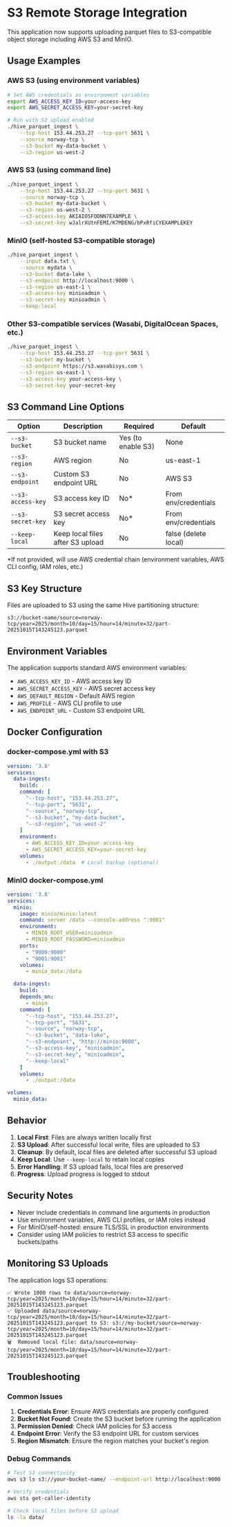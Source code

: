 # S3 Remote Storage Integration

This application now supports uploading parquet files to S3-compatible object storage including AWS S3 and MinIO.

## Usage Examples

### AWS S3 (using environment variables)
```bash
# Set AWS credentials as environment variables
export AWS_ACCESS_KEY_ID=your-access-key
export AWS_SECRET_ACCESS_KEY=your-secret-key

# Run with S3 upload enabled
./hive_parquet_ingest \
    --tcp-host 153.44.253.27 --tcp-port 5631 \
    --source norway-tcp \
    --s3-bucket my-data-bucket \
    --s3-region us-west-2
```

### AWS S3 (using command line)
```bash
./hive_parquet_ingest \
    --tcp-host 153.44.253.27 --tcp-port 5631 \
    --source norway-tcp \
    --s3-bucket my-data-bucket \
    --s3-region us-west-2 \
    --s3-access-key AKIAIOSFODNN7EXAMPLE \
    --s3-secret-key wJalrXUtnFEMI/K7MDENG/bPxRfiCYEXAMPLEKEY
```

### MinIO (self-hosted S3-compatible storage)
```bash
./hive_parquet_ingest \
    --input data.txt \
    --source mydata \
    --s3-bucket data-lake \
    --s3-endpoint http://localhost:9000 \
    --s3-region us-east-1 \
    --s3-access-key minioadmin \
    --s3-secret-key minioadmin \
    --keep-local
```

### Other S3-compatible services (Wasabi, DigitalOcean Spaces, etc.)
```bash
./hive_parquet_ingest \
    --tcp-host 153.44.253.27 --tcp-port 5631 \
    --s3-bucket my-bucket \
    --s3-endpoint https://s3.wasabisys.com \
    --s3-region us-east-1 \
    --s3-access-key your-access-key \
    --s3-secret-key your-secret-key
```

## S3 Command Line Options

| Option | Description | Required | Default |
|--------|-------------|----------|---------|
| `--s3-bucket` | S3 bucket name | Yes (to enable S3) | None |
| `--s3-region` | AWS region | No | us-east-1 |
| `--s3-endpoint` | Custom S3 endpoint URL | No | AWS S3 |
| `--s3-access-key` | S3 access key ID | No* | From env/credentials |
| `--s3-secret-key` | S3 secret access key | No* | From env/credentials |
| `--keep-local` | Keep local files after S3 upload | No | false (delete local) |

*If not provided, will use AWS credential chain (environment variables, AWS CLI config, IAM roles, etc.)

## S3 Key Structure

Files are uploaded to S3 using the same Hive partitioning structure:

```
s3://bucket-name/source=norway-tcp/year=2025/month=10/day=15/hour=14/minute=32/part-20251015T143245123.parquet
```

## Environment Variables

The application supports standard AWS environment variables:

- `AWS_ACCESS_KEY_ID` - AWS access key ID
- `AWS_SECRET_ACCESS_KEY` - AWS secret access key  
- `AWS_DEFAULT_REGION` - Default AWS region
- `AWS_PROFILE` - AWS CLI profile to use
- `AWS_ENDPOINT_URL` - Custom S3 endpoint URL

## Docker Configuration

### docker-compose.yml with S3
```yaml
version: '3.8'
services:
  data-ingest:
    build: .
    command: [
      "--tcp-host", "153.44.253.27", 
      "--tcp-port", "5631",
      "--source", "norway-tcp",
      "--s3-bucket", "my-data-bucket",
      "--s3-region", "us-west-2"
    ]
    environment:
      - AWS_ACCESS_KEY_ID=your-access-key
      - AWS_SECRET_ACCESS_KEY=your-secret-key
    volumes:
      - ./output:/data  # Local backup (optional)
```

### MinIO docker-compose.yml
```yaml
version: '3.8'
services:
  minio:
    image: minio/minio:latest
    command: server /data --console-address ":9001"
    environment:
      - MINIO_ROOT_USER=minioadmin
      - MINIO_ROOT_PASSWORD=minioadmin
    ports:
      - "9000:9000"
      - "9001:9001"
    volumes:
      - minio_data:/data

  data-ingest:
    build: .
    depends_on:
      - minio
    command: [
      "--tcp-host", "153.44.253.27",
      "--tcp-port", "5631", 
      "--source", "norway-tcp",
      "--s3-bucket", "data-lake",
      "--s3-endpoint", "http://minio:9000",
      "--s3-access-key", "minioadmin",
      "--s3-secret-key", "minioadmin",
      "--keep-local"
    ]
    volumes:
      - ./output:/data

volumes:
  minio_data:
```

## Behavior

1. **Local First**: Files are always written locally first
2. **S3 Upload**: After successful local write, files are uploaded to S3
3. **Cleanup**: By default, local files are deleted after successful S3 upload
4. **Keep Local**: Use `--keep-local` to retain local copies
5. **Error Handling**: If S3 upload fails, local files are preserved
6. **Progress**: Upload progress is logged to stdout

## Security Notes

- Never include credentials in command line arguments in production
- Use environment variables, AWS CLI profiles, or IAM roles instead  
- For MinIO/self-hosted: ensure TLS/SSL in production environments
- Consider using IAM policies to restrict S3 access to specific buckets/paths

## Monitoring S3 Uploads

The application logs S3 operations:
```
✅ Wrote 1000 rows to data/source=norway-tcp/year=2025/month=10/day=15/hour=14/minute=32/part-20251015T143245123.parquet
✅ Uploaded data/source=norway-tcp/year=2025/month=10/day=15/hour=14/minute=32/part-20251015T143245123.parquet to S3: s3://my-bucket/source=norway-tcp/year=2025/month=10/day=15/hour=14/minute=32/part-20251015T143245123.parquet
🗑️  Removed local file: data/source=norway-tcp/year=2025/month=10/day=15/hour=14/minute=32/part-20251015T143245123.parquet
```

## Troubleshooting

### Common Issues

1. **Credentials Error**: Ensure AWS credentials are properly configured
2. **Bucket Not Found**: Create the S3 bucket before running the application  
3. **Permission Denied**: Check IAM policies for S3 access
4. **Endpoint Error**: Verify the S3 endpoint URL for custom services
5. **Region Mismatch**: Ensure the region matches your bucket's region

### Debug Commands
```bash
# Test S3 connectivity
aws s3 ls s3://your-bucket-name/ --endpoint-url http://localhost:9000

# Verify credentials
aws sts get-caller-identity

# Check local files before S3 upload
ls -la data/
```